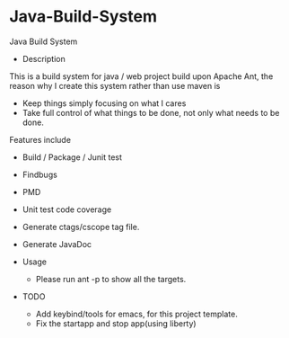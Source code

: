 Java-Build-System
=================

Java Build System

- Description

This is a build system for java / web project build upon Apache Ant, the reason why I create this system rather than use maven is 

  - Keep things simply focusing on what I cares
  - Take full control of what things to be done, not only what needs to be done. 

Features include

  - Build / Package / Junit test
  - Findbugs
  - PMD
  - Unit test code coverage
  - Generate ctags/cscope tag file.
  - Generate JavaDoc

- Usage

  - Please run ant -p to show all the targets.


- TODO
  - Add keybind/tools for emacs, for this project template.
  - Fix the startapp and stop app(using liberty)
